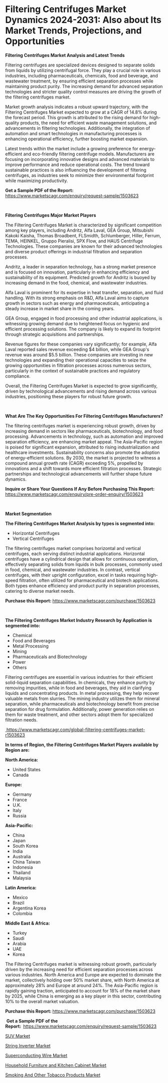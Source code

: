 <p><h1>Filtering Centrifuges Market Dynamics 2024-2031: Also about Its Market Trends, Projections, and Opportunities</h1></p><p><strong>Filtering Centrifuges Market Analysis and Latest Trends</strong></p>
<p><p>Filtering centrifuges are specialized devices designed to separate solids from liquids by utilizing centrifugal force. They play a crucial role in various industries, including pharmaceuticals, chemicals, food and beverage, and wastewater treatment, by ensuring efficient separation processes while maintaining product purity. The increasing demand for advanced separation technologies and stricter quality control measures are driving the growth of the filtering centrifuges market.</p><p>Market growth analysis indicates a robust upward trajectory, with the Filtering Centrifuges Market expected to grow at a CAGR of 14.8% during the forecast period. This growth is attributed to the rising demand for high-quality products, the need for efficient waste management solutions, and advancements in filtering technologies. Additionally, the integration of automation and smart technologies in manufacturing processes is enhancing operational efficiency, further boosting market expansion.</p><p>Latest trends within the market include a growing preference for energy-efficient and eco-friendly filtering centrifuge models. Manufacturers are focusing on incorporating innovative designs and advanced materials to improve performance and reduce operational costs. The trend toward sustainable practices is also influencing the development of filtering centrifuges, as industries seek to minimize their environmental footprint while maximizing productivity.</p></p>
<p><strong>Get a Sample PDF of the Report:&nbsp;</strong> <a href="https://www.marketscagr.com/enquiry/request-sample/1503623?utm_campaign=1177&utm_medium=2&utm_source=Github&utm_content=ia&utm_term=27092024&utm_id=filtering-centrifuges">https://www.marketscagr.com/enquiry/request-sample/1503623</a></p>
<p>&nbsp;</p>
<p><strong>Filtering Centrifuges Major Market Players</strong></p>
<p><p>The Filtering Centrifuges Market is characterized by significant competition among key players, including Andritz, Alfa Laval, GEA Group, Mitsubishi Kakoki Kaisha, Thomas Broadbent, FLSmidth, Schlumberger, Hiller, Ferrum, TEMA, HEINKEL, Gruppo Pieralisi, SPX Flow, and HAUS Centrifuge Technologies. These companies are known for their advanced technologies and diverse product offerings in industrial filtration and separation processes.</p><p>Andritz, a leader in separation technology, has a strong market presence and is focused on innovation, particularly in enhancing efficiency and sustainability of its equipment. Predicted growth for Andritz is buoyed by increasing demand in the food, chemical, and wastewater industries. </p><p>Alfa Laval is prominent for its expertise in heat transfer, separation, and fluid handling. With its strong emphasis on R&D, Alfa Laval aims to capture growth in sectors such as energy and pharmaceuticals, anticipating a steady increase in market share in the coming years.</p><p>GEA Group, engaged in food processing and other industrial applications, is witnessing growing demand due to heightened focus on hygienic and efficient processing solutions. The company is likely to expand its footprint through strategic acquisitions and partnerships.</p><p>Revenue figures for these companies vary significantly; for example, Alfa Laval reported sales revenue exceeding $4 billion, while GEA Group's revenue was around $5.5 billion. These companies are investing in new technologies and expanding their operational capacities to seize the growing opportunities in filtration processes across numerous sectors, particularly in the context of sustainable practices and regulatory compliance.</p><p>Overall, the Filtering Centrifuges Market is expected to grow significantly, driven by technological advancements and rising demand across various industries, positioning these players for robust future growth.</p></p>
<p>&nbsp;</p>
<p><strong>What Are The Key Opportunities For Filtering Centrifuges Manufacturers?</strong></p>
<p><p>The filtering centrifuges market is experiencing robust growth, driven by increasing demand in sectors like pharmaceuticals, biotechnology, and food processing. Advancements in technology, such as automation and improved separation efficiency, are enhancing market appeal. The Asia-Pacific region is poised for significant expansion, attributed to rising industrialization and healthcare investments. Sustainability concerns also promote the adoption of energy-efficient solutions. By 2030, the market is projected to witness a compound annual growth rate (CAGR) exceeding 5%, propelled by innovations and a shift towards more efficient filtration processes. Strategic partnerships and technological advancements will further shape future dynamics.</p></p>
<p><strong>Inquire or Share Your Questions If Any Before Purchasing This Report:</strong> <a href="https://www.marketscagr.com/enquiry/pre-order-enquiry/1503623?utm_campaign=1177&utm_medium=2&utm_source=Github&utm_content=ia&utm_term=27092024&utm_id=filtering-centrifuges">https://www.marketscagr.com/enquiry/pre-order-enquiry/1503623</a></p>
<p>&nbsp;</p>
<p><strong>Market Segmentation</strong></p>
<p><strong>The Filtering Centrifuges Market Analysis by types is segmented into:</strong></p>
<p><ul><li>Horizontal Centrifuges</li><li>Vertical Centrifuges</li></ul></p>
<p><p>The filtering centrifuges market comprises horizontal and vertical centrifuges, each serving distinct industrial applications. Horizontal centrifuges have a cylindrical design that allows for continuous operation, effectively separating solids from liquids in bulk processes, commonly used in food, chemical, and wastewater industries. In contrast, vertical centrifuges, with their upright configuration, excel in tasks requiring high-speed filtration, often utilized for pharmaceutical and biotech applications. Both types enhance efficiency and product purity in separation processes, catering to diverse market needs.</p></p>
<p><strong>Purchase this Report:&nbsp;</strong><a href="https://www.marketscagr.com/purchase/1503623?utm_campaign=1177&utm_medium=2&utm_source=Github&utm_content=ia&utm_term=27092024&utm_id=filtering-centrifuges">https://www.marketscagr.com/purchase/1503623</a></p>
<p>&nbsp;</p>
<p><strong>The Filtering Centrifuges Market Industry Research by Application is segmented into:</strong></p>
<p><ul><li>Chemical</li><li>Food and Beverages</li><li>Metal Processing</li><li>Mining</li><li>Pharmaceuticals and Biotechnology</li><li>Power</li><li>Others</li></ul></p>
<p><p>Filtering centrifuges are essential in various industries for their efficient solid-liquid separation capabilities. In chemicals, they enhance purity by removing impurities, while in food and beverages, they aid in clarifying liquids and concentrating products. In metal processing, they help recover valuable metals from slurries. The mining industry utilizes them for mineral separation, while pharmaceuticals and biotechnology benefit from precise separation for drug formulation. Additionally, power generation relies on them for waste treatment, and other sectors adopt them for specialized filtration needs.</p></p>
<p><a href="https://www.marketscagr.com/global-filtering-centrifuges-market-r1503623?utm_campaign=1177&utm_medium=2&utm_source=Github&utm_content=ia&utm_term=27092024&utm_id=filtering-centrifuges">&nbsp;https://www.marketscagr.com/global-filtering-centrifuges-market-r1503623</a></p>
<p><strong>In terms of Region, the Filtering Centrifuges Market Players available by Region are:</strong></p>
<p>
    <p> <strong> North America: </strong>
        <ul>
            <li>United States</li>
            <li>Canada</li>
        </ul>
        </p> 
    <p> <strong> Europe: </strong>
        <ul>
            <li>Germany</li>
            <li>France</li>
            <li>U.K.</li>
            <li>Italy</li>
            <li>Russia</li>
        </ul>
        </p> 
    <p> <strong> Asia-Pacific: </strong>
        <ul>
            <li>China</li>
            <li>Japan</li>
            <li>South Korea</li>
            <li>India</li>
            <li>Australia</li>
            <li>China Taiwan</li>
            <li>Indonesia</li>
            <li>Thailand</li>
            <li>Malaysia</li>
        </ul>
        </p> 
    <p> <strong> Latin America: </strong>
        <ul>
            <li>Mexico</li>
            <li>Brazil</li>
            <li>Argentina Korea</li>
            <li>Colombia</li>
        </ul>
        </p> 
    <p> <strong> Middle East & Africa: </strong>
        <ul>
            <li>Turkey</li>
            <li>Saudi</li>
            <li>Arabia</li>
            <li>UAE</li>
            <li>Korea</li>
        </ul>
    </p>
    </p>
<p><p>The Filtering Centrifuges market is witnessing robust growth, particularly driven by the increasing need for efficient separation processes across various industries. North America and Europe are expected to dominate the market, collectively holding over 50% market share, with North America at approximately 28% and Europe at around 24%. The Asia-Pacific region is rapidly gaining traction, anticipated to account for 18% of the market share by 2025, while China is emerging as a key player in this sector, contributing 10% to the overall market valuation.</p></p>
<p><strong>Purchase this Report: </strong><a href="https://www.marketscagr.com/purchase/1503623?utm_campaign=1177&utm_medium=2&utm_source=Github&utm_content=ia&utm_term=27092024&utm_id=filtering-centrifuges">https://www.marketscagr.com/purchase/1503623</a></p>
<p>&nbsp;<strong>Get a Sample PDF of the Report:&nbsp;&nbsp;</strong><a href="https://www.marketscagr.com/enquiry/request-sample/1503623?utm_campaign=1177&utm_medium=2&utm_source=Github&utm_content=ia&utm_term=27092024&utm_id=filtering-centrifuges">https://www.marketscagr.com/enquiry/request-sample/1503623</a></p>
<p><strong></strong></p>
<p><p><a href="https://www.linkedin.com/pulse/exploring-suv-market-dynamics-revenue-analysis-growth-projections-kt07c?utm_campaign=1177&utm_medium=2&utm_source=Github&utm_content=ia&utm_term=27092024&utm_id=filtering-centrifuges">SUV Market</a></p><p><a href="https://www.linkedin.com/pulse/string-inverter-market2024-2031-industry-insights-investment-hxekc?utm_campaign=1177&utm_medium=2&utm_source=Github&utm_content=ia&utm_term=27092024&utm_id=filtering-centrifuges">String Inverter Market</a></p><p><a href="https://www.linkedin.com/pulse/superconducting-wire-market-size-share-trends-analysis-report-ujrjc?utm_campaign=1177&utm_medium=2&utm_source=Github&utm_content=ia&utm_term=27092024&utm_id=filtering-centrifuges">Superconducting Wire Market</a></p><p><a href="https://issuu.com/reportprime-2/docs/household-furniture-and-kitchen-cab_0f855029d5dd67?utm_campaign=1177&utm_medium=2&utm_source=Github&utm_content=ia&utm_term=27092024&utm_id=filtering-centrifuges">Household Furniture and Kitchen Cabinet Market</a></p><p><a href="https://issuu.com/reportprime-2/docs/smoking-and-other-tobacco-products-_f24fde93216499?utm_campaign=1177&utm_medium=2&utm_source=Github&utm_content=ia&utm_term=27092024&utm_id=filtering-centrifuges">Smoking And Other Tobacco Products Market</a></p></p>